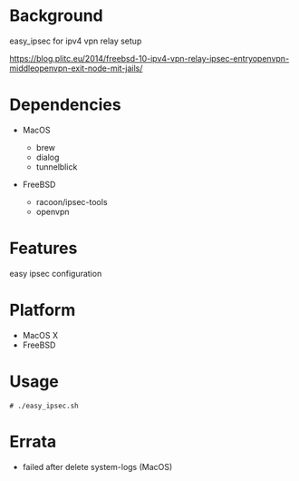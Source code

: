 
Background
==========
easy_ipsec for ipv4 vpn relay setup

https://blog.plitc.eu/2014/freebsd-10-ipv4-vpn-relay-ipsec-entryopenvpn-middleopenvpn-exit-node-mit-jails/

Dependencies
============
* MacOS
   * brew
   * dialog
   * tunnelblick

* FreeBSD
   * racoon/ipsec-tools
   * openvpn

Features
========
easy ipsec configuration

Platform
========
* MacOS X
* FreeBSD

Usage
=====
    # ./easy_ipsec.sh

Errata
======
* failed after delete system-logs (MacOS)

